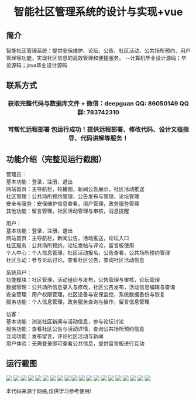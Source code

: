 <p><h1 align="center">智能社区管理系统的设计与实现+vue</h1></p>

## 简介
智能社区管理系统：提供安保维护、论坛、公告、社区活动、公共场所预约、用户管理等功能，实现社区信息的高效管理和便捷服务。    --计算机毕业设计源码；毕设源码；java毕业设计源码


## 联系方式
<p><h3 align="center">获取完整代码与数据库文件 + 微信：deepguan QQ: 86050149 QQ群: 783742310</h3></p>
<p><h3 align="center">可帮忙远程部署 包运行成功！提供远程部署、修改代码、设计文档指导、代码讲解等服务！</h3></p>

## 功能介绍（完整见运行截图）
管理员：  
基本功能：登录，注册，退出  
网站首页：主导航栏，轮播图，新闻公告展示，社区活动推送  
社区管理：公共场所预约管理，公告发布与管理，论坛管理  
安全与服务：安保维护信息查看，用户管理，政务服务管理  
其他功能：留言管理，社区活动管理与审核，消息提醒  

用户：  
基本功能：登录，注册，退出  
网站首页：主导航栏，新闻公告，活动推送，论坛入口  
社区服务：公共场所预约，论坛发帖与评论，留言板使用  
个人中心：个人信息管理，社区活动报名，公告查看，公共场所预约管理  
社区互动：参与论坛讨论，查看社区公告，查询社区活动信息  

系统用户：  
功能模块：社区管理，活动组织与发布，公告管理与审核，论坛管理  
数据管理：公共场所信息录入与修改，社区公告发布，活动信息编辑与查询  
安全管理：用户权限管理，社区设备与安保监控，系统数据备份与恢复  
服务功能：个人信息管理，政务服务查询与操作，留言信息管理  

访客：  
基本功能：浏览社区新闻与活动信息，参与论坛讨论  
服务功能：查看社区公告与活动详情，查询公共场所预约信息  
互动功能：发布留言，评论社区活动与新闻  
用户体验：无需登录即可查看公共信息，提供留言板进行互动


## 运行截图
![](https://bs-1329754181.cos.ap-shanghai.myqcloud.com/ssm/SmartCommunityManagementSystem1/img/001.jpg)
![](https://bs-1329754181.cos.ap-shanghai.myqcloud.com/ssm/SmartCommunityManagementSystem1/img/002.jpg)
![](https://bs-1329754181.cos.ap-shanghai.myqcloud.com/ssm/SmartCommunityManagementSystem1/img/003.jpg)
![](https://bs-1329754181.cos.ap-shanghai.myqcloud.com/ssm/SmartCommunityManagementSystem1/img/004.jpg)
![](https://bs-1329754181.cos.ap-shanghai.myqcloud.com/ssm/SmartCommunityManagementSystem1/img/005.jpg)
![](https://bs-1329754181.cos.ap-shanghai.myqcloud.com/ssm/SmartCommunityManagementSystem1/img/006.jpg)
![](https://bs-1329754181.cos.ap-shanghai.myqcloud.com/ssm/SmartCommunityManagementSystem1/img/007.jpg)
![](https://bs-1329754181.cos.ap-shanghai.myqcloud.com/ssm/SmartCommunityManagementSystem1/img/008.jpg)
![](https://bs-1329754181.cos.ap-shanghai.myqcloud.com/ssm/SmartCommunityManagementSystem1/img/009.jpg)
![](https://bs-1329754181.cos.ap-shanghai.myqcloud.com/ssm/SmartCommunityManagementSystem1/img/010.jpg)
![](https://bs-1329754181.cos.ap-shanghai.myqcloud.com/ssm/SmartCommunityManagementSystem1/img/011.jpg)
![](https://bs-1329754181.cos.ap-shanghai.myqcloud.com/ssm/SmartCommunityManagementSystem1/img/012.jpg)
![](https://bs-1329754181.cos.ap-shanghai.myqcloud.com/ssm/SmartCommunityManagementSystem1/img/013.jpg)
![](https://bs-1329754181.cos.ap-shanghai.myqcloud.com/ssm/SmartCommunityManagementSystem1/img/014.jpg)
![](https://bs-1329754181.cos.ap-shanghai.myqcloud.com/ssm/SmartCommunityManagementSystem1/img/015.jpg)
![](https://bs-1329754181.cos.ap-shanghai.myqcloud.com/ssm/SmartCommunityManagementSystem1/img/016.jpg)
![](https://bs-1329754181.cos.ap-shanghai.myqcloud.com/ssm/SmartCommunityManagementSystem1/img/017.jpg)
![](https://bs-1329754181.cos.ap-shanghai.myqcloud.com/ssm/SmartCommunityManagementSystem1/img/018.jpg)
![](https://bs-1329754181.cos.ap-shanghai.myqcloud.com/ssm/SmartCommunityManagementSystem1/img/019.jpg)
![](https://bs-1329754181.cos.ap-shanghai.myqcloud.com/ssm/SmartCommunityManagementSystem1/img/020.jpg)

<p>本代码来源于网络,仅供学习参考使用!</p>

